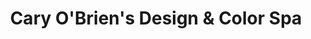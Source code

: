 ---
title: "Cary O'Brien's Design & Color Spa"
url: /saint-charles/cary-obriens-design-und-color-spa/
shop: Kosmetik
---